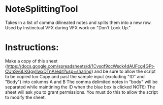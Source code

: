 # NoteSplittingTool
Takes in a list of comma dilineated notes and splits them into a new row. Used by Instinctual VFX during VFX work on "Don't Look Up."

# Instructions:

Make a copy of this sheet (https://docs.google.com/spreadsheets/d/1Cvsqf9ccWsck4dAUFcg4GPt-CUnSv6LKGgylIwxDTnA/edit?usp=sharing) and be sure to allow the script to be copied too
Copy and past the sample input (excluding "ID" and "Body") into columns A and B
The comma delimited notes in "body" will be separated while maintining the ID when the blue box is clicked
NOTE: The sheet will ask you to grant permissions. You  must do this to allow the script to modify the sheet.
